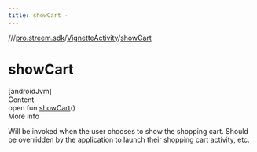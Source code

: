 ```yaml
---
title: showCart -
---
```

//[<root>](../../../index.md)/[pro.streem.sdk](../index.md)/[VignetteActivity](index.md)/[showCart](show-cart.md)



# showCart  
[androidJvm]  
Content  
open fun [showCart](show-cart.md)()  
More info  


Will be invoked when the user chooses to show the shopping cart. Should be overridden by the application to launch their shopping cart activity, etc.

  



